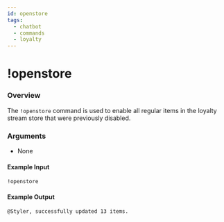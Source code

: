 ```yaml
---
id: openstore
tags:
  - chatbot
  - commands
  - loyalty
---
```

# !openstore

### Overview

The `!openstore` command is used to enable all regular items in the loyalty stream store that were previously disabled.

### Arguments

- None

#### Example Input

```
!openstore
```

#### Example Output

```
@Styler, successfully updated 13 items. 
```
